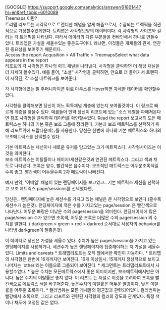 [GOOGLE] https://support.google.com/analytics/answer/6180144?hl=en&ref_topic=6010089  
Treemaps 이란?  
  트리맵 리포트는 시각적으로 트랜디한 채널을 알게 해줌으로서, 수집되는 트랙픽을 직관적으로 가정할수있게한다. 트리맵은 사각형모양의 데이터이다. 각 사각형의 사이즈와 컬러는 각 트래픽을 나타낸다. 따라서 데이터의 다른 부분들을 컨바인해서 하나로 만들수있다. 트리맵은 가설을 세울수있는 좋은도구이다. 왜냐면, 이것들은 개체들의 관계, 연관된 중요성을 보여주기 때문이다.  
  Access the report
Acqusition > All Traffic > TreemapsSelect what data appears in the report  
리포트의 각 사각형은 하나의 획득 채널을 나타낸다. 사각형을 클릭하면 더 해당 채널을 더 자세히 볼수있다. 예를 들어, "소셜" 사각형을 클릭하면, 안으로 더 들어가서 트랜픽이 시작된, 각 소셜 네트워크를 보여준다. 

각 사각형에있는 말 주머니아이콘 위로 마우스를 Hover하면 자세한 데이터를 확인할수있다. 

사각형을 클릭해보면 당신이 어느 획득채널 계층에 있는지 보여줄것이다. 이 링크로 빠르게 계층을 찾을수 있다. 
예를들어 만약 당신이 리포트에 있는 '소스'레벨을 파헤쳐본다면 참조 사각형을 클릭하여 데이터를 확인할수있다. 
Read the report
보고서의 모든 메트릭스는 하나의 기본 혹은 보조 그룹에 정리된다. 기본과 보조 메트릭스를 선택하기 위해 리포트위에 드랍다운메뉴를 사용한다. 당신은 한번에 하나의 기본 메트릭스와 하나의 보조메트릭스를 선택할수 있다. 

기본 메트릭스는 세션이나 새로운 유저를 담고있는 크기 메트릭스다. 사각형사이즈는 이것을 의미한다.  
보조 메트릭스는 이탈률이나 페이지/세션같은것과 연관된 메트릭스다. 그리고 색과 채도로 나타낸다. 초록은 양수, 빨간색은 음수이다. 보조적인 매트릭스는 어두운초록색일수록 좋고, 빨간색이 어두울수록 2차 메트릭이 나빠진다. 

예시
만약, '이메일' 채널이 있는 랜딩페이지를 보고있고..
기본 메트릭스 세션을 선택하고 보조 메트릭스 page/sessions를 선택했다면, 

당신은..
랜딩페이지에 높은 세션수를 가지고 있는 채널은 큰 사각형으로 보인다.(클수록 세션수가 높은것). 
랜딩페이지에 적은 수를 가지고있는 page/session 은 빨간색으로 나타난다. 어두운 빠랑은 더낮은 수의 page/session을 의미한다. 
랜딩페이지에 많은 page/session 수가 있으면 초록색, 어두운 초록은 더많은 수의 page/session 의 수치를 말한다. 
( darkgreen > green > red > darkred 순서대로 사용자의 behavior를 나타냄 darkgreen이 잴좋은것)

이 데이터로 당신은 가설을 세울수 있다. 수치가 높은 pages/session을 가지고 있는 랜딩페이지를 사용하거나, 세션수가 높은 랜딩페이지에 집중해야하는 지 가설을 세울수있다. Limits and caveats
	* 
트래맵리포트는 오직 웹에서만 확인이 가능하다.
	* 
트리맵의 사각형은 한번에 16개까지만 보여진다. 16개 이상일시, 15개까지 정상적으로 보이고 나머지는 'other'라는 이름으로 그룹되어 보여진다.
	* 
세그먼트는 트리맵리포트에서 사용할수없다. 
	* 
높은 수치는 모든메트릭스에서 좋은 의미이지만, 보조메트릭에서만은 아니다. 높은 수치의 이탈률은 좋지 않다. 이 리포트 는 저절로 이것을 고려하여 초록을 빨간색으로 메트릭스 색을 바꾸어준다. 높은수치의 이탈률은 어두운 빨강이다. 낮은 이탈률을 어두운 초록이다. 
	* 
컬러범위는 모든 개체들의 평균값과 관련되어있다. 컬러범위는 빨강에서 초록으로, 그리고 리포트와 관련된 사각형의 컬러의 강도와 관계있다. 특정 색이나 채도에 고정된 값은 없다.

